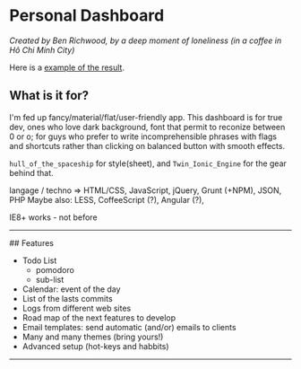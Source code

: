 # Personal Dashboard

*Created by Ben Richwood, by a deep moment of loneliness (in a coffee in Hô Chi Minh City)*

Here is a [example of the result](http://lab.richebois.fr/dashboard).

## What is it for?

I'm fed up fancy/material/flat/user-friendly app. This dashboard is for true dev, ones who love dark background, font that permit to reconize between 0 or o; for guys who prefer to write incomprehensible phrases with flags and shortcuts rather than clicking on balanced button with smooth effects. 

`hull_of_the_spaceship` for style(sheet), and `Twin_Ionic_Engine` for the gear behind that.

langage / techno => HTML/CSS, JavaScript, jQuery, Grunt (+NPM), JSON, PHP
Maybe also: LESS, CoffeeScript (?), Angular (?),

IE8+ works - not before

---
## Features

  * Todo List
    * pomodoro
    * sub-list
  * Calendar: event of the day
  * List of the lasts commits
  * Logs from different web sites
  * Road map of the next features to develop
  * Email templates: send automatic (and/or) emails to clients
  * Many and many themes (bring yours!)
  * Advanced setup (hot-keys and habbits)

---

